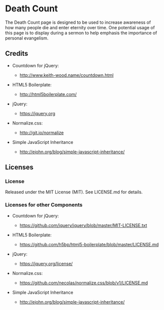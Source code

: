 # Death Count
The Death Count page is designed to be used to increase awareness of how many people die and enter eternity over time. One potential usage of this page is to display during a sermon to help emphasis the importance of personal evangelism.

## Credits
* Countdown for jQuery:
  - <http://www.keith-wood.name/countdown.html>

* HTML5 Boilerplate:
  - <http://html5boilerplate.com/>
  
* jQuery:
  - <https://jquery.org>

* Normalize.css:
  - <http://git.io/normalize>
  
* Simple JavaScript Inheritance
  - <http://ejohn.org/blog/simple-javascript-inheritance/>

## Licenses
### License
Released under the MIT License (MIT). See LICENSE.md for details.

### Licenses for other Components
* Countdown for jQuery:
  - <https://github.com/jquery/jquery/blob/master/MIT-LICENSE.txt>

* HTML5 Boilerplate:
  - <https://github.com/h5bp/html5-boilerplate/blob/master/LICENSE.md>

* jQuery:
  - <https://jquery.org/license/>
  
* Normalize.css:
  - <https://github.com/necolas/normalize.css/blob/v1/LICENSE.md>
  
* Simple JavaScript Inheritance
  - <http://ejohn.org/blog/simple-javascript-inheritance/>